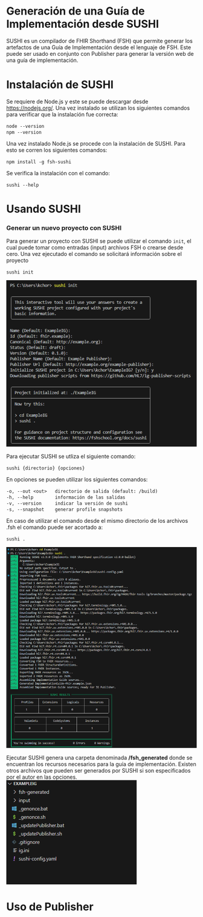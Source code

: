 # Generación de una Guía de Implementación desde SUSHI
SUSHI es un compilador de FHIR Shorthand (FSH) que permite generar los artefactos de una Guía de Implementación desde el lenguaje de FSH. Este puede ser usado en conjunto con Publisher para generar la versión web de una guía de implementación.

# Instalación de SUSHI
Se requiere de Node.js y este se puede descargar desde https://nodejs.org/. Una vez instalado se utilizan los siguientes comandos para verificar que la instalación fue correcta:
```
node --version
npm --version
 ```
Una vez instalado Node.js se procede con la instalación de SUSHI. Para esto se corren los siguientes comandos:
```
npm install -g fsh-sushi
```
Se verifica la instalación con el comando:
```
sushi --help
```
# Usando SUSHI

### Generar un nuevo proyecto con SUSHI
Para generar un proyecto con SUSHI se puede utilizar el comando ```init```, el cual puede tomar como entradas (input) archivos FSH o crearse desde cero. Una vez ejecutado el comando se solicitará información sobre el proyecto
```
sushi init
```
![SUSHI init](sushi_init.png)

Para ejecutar SUSHI se utliza el siguiente comando:
```
sushi {directorio} {opciones}
```
En opciones se pueden utilizar los siguientes comandos:
```
-o, --out <out>   directorio de salida (default: /build)
-h, --help        información de las salidas
-v, --version     indicar la versión de sushi
-s, --snapshot    generar profile snapshots
```
En caso de utilizar el comando desde el mismo directorio de los archivos .fsh el comando puede ser acortado a:
```
sushi .
```
![SUSHI](sushi_.png)

Ejecutar SUSHI genera una carpeta denominada **/fsh_generated** donde se encuentran los recursos necesarios para la guía de implementación. Existen otros archivos que pueden ser generados por SUSHI si son especificados por el autor en las opciones.
![SUSHI Output](sushi_output.png)

# Uso de Publisher
